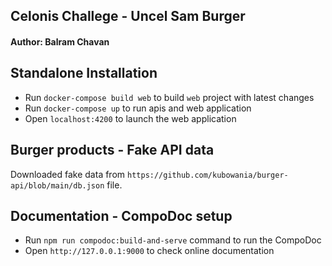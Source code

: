 ## Celonis Challege - Uncel Sam Burger

#### Author: Balram Chavan

## Standalone Installation
* Run `docker-compose build web` to build `web` project with latest changes
* Run `docker-compose up` to run apis and web application
* Open `localhost:4200` to launch the web application


## Burger products - Fake API data
Downloaded fake data from `https://github.com/kubowania/burger-api/blob/main/db.json` file.


## Documentation - CompoDoc setup
* Run `npm run compodoc:build-and-serve` command to run the CompoDoc 
* Open `http://127.0.0.1:9000` to check online documentation